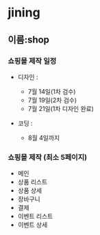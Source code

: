 # jining 

## 이름:shop

### 쇼핑몰 제작 일정 


- 디자인 : 
    * 7월 14일(1차 검수)
    * 7월 19일(2차 검수)
    * 7월 21일(1차 디자인 완료)

- 코딩 : 
    * 8월 4일까지

### 쇼핑몰 제작 (최소 5페이지)
- 메인
- 상품 리스트
- 상품 상세
- 장바구니
- 결제
- 이벤트 리스트
- 이벤트 상세 